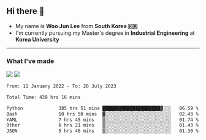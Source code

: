 ## Hi there 👋

- My name is **Woo Jun Lee** from **South Korea 🇰🇷**
- I'm currently pursuing my Master's degree in **Industrial Engineering** at **Korea University**

---

### What I've made

<a href="https://share.streamlit.io/tomtom1103/kuiai_hackathon_2022/main/JL_app.py"><img src="https://img.shields.io/badge/Journey Lee-161B22?style=for-the-badge&logo=streamlit&logoColor=FF4B4B"/></a> <a href="https://jeon-100.github.io/Dangzang/"><img src="https://img.shields.io/badge/당신을 위한 장학금, 당장!-161B22?style=for-the-badge&logo=react&logoColor=#61DAFB"/></a>

<!--START_SECTION:waka-->

```txt
From: 11 January 2022 - To: 20 July 2023

Total Time: 439 hrs 16 mins

Python             385 hrs 51 mins █████████████████████▓░░░   86.59 %
Bash               10 hrs 50 mins  ▓░░░░░░░░░░░░░░░░░░░░░░░░   02.43 %
YAML               7 hrs 45 mins   ▒░░░░░░░░░░░░░░░░░░░░░░░░   01.74 %
Other              6 hrs 21 mins   ▒░░░░░░░░░░░░░░░░░░░░░░░░   01.43 %
JSON               5 hrs 46 mins   ▒░░░░░░░░░░░░░░░░░░░░░░░░   01.30 %
```

<!--END_SECTION:waka-->
